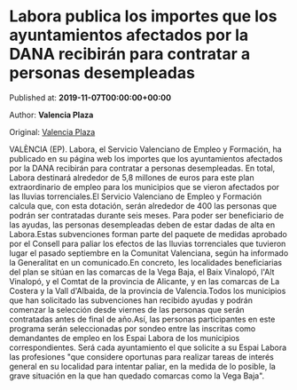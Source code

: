
# Labora publica los importes que los ayuntamientos afectados por la DANA recibirán para contratar a personas desempleadas

Published at: **2019-11-07T00:00:00+00:00**

Author: **Valencia Plaza**

Original: [Valencia Plaza](https://valenciaplaza.com/labora-publica-los-importes-que-los-ayuntamientos-afectados-por-la-dana-recibiran-para-contratar-a-personas-desempleadas)

VALÈNCIA (EP). Labora, el Servicio Valenciano de Empleo y Formación, ha publicado en su página web los importes que los ayuntamientos afectados por la DANA recibirán para contratar a personas desempleadas. En total, Labora destinará alrededor de 5,8 millones de euros para este plan extraordinario de empleo para los municipios que se vieron afectados por las lluvias torrenciales.El Servicio Valenciano de Empleo y Formación calcula que, con esta dotación, serán alrededor de 400 las personas que podrán ser contratadas durante seis meses. Para poder ser beneficiario de las ayudas, las personas desempleadas deben de estar dadas de alta en Labora.Estas subvenciones forman parte del paquete de medidas aprobado por el Consell para paliar los efectos de las lluvias torrenciales que tuvieron lugar el pasado septiembre en la Comunitat Valenciana, según ha informado la Generalitat en un comunicado.En concreto, les localidades beneficiarias del plan se sitúan en las comarcas de la Vega Baja, el Baix Vinalopó, l'Alt Vinalopó, y el Comtat de la provincia de Alicante, y en las comarcas de La Costera y la Vall d'Albaida, de la provincia de Valencia.Todos los municipios que han solicitado las subvenciones han recibido ayudas y podrán comenzar la selección desde viernes de las personas que serán contratadas antes de final de año.Así, las personas participantes en este programa serán seleccionadas por sondeo entre las inscritas como demandantes de empleo en los Espai Labora de los municipios correspondientes. Será cada ayuntamiento el que solicite a su Espai Labora las profesiones "que considere oportunas para realizar tareas de interés general en su localidad para intentar paliar, en la medida de lo posible, la grave situación en la que han quedado comarcas como la Vega Baja".
